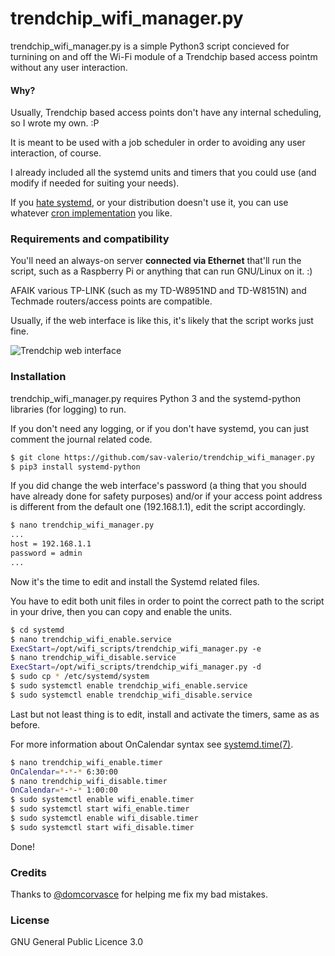 # trendchip_wifi_manager.py
trendchip_wifi_manager.py is a simple Python3 script concieved for turnining on and off the Wi-Fi module of a Trendchip based access pointm without any user interaction.

#### Why?
Usually, Trendchip based access points don't have any internal scheduling, so I wrote my own. :P

It is meant to be used with a job scheduler in order to avoiding any user interaction, of course.

I already included all the systemd units and timers that you could use (and modify if needed for suiting your needs).

If you [hate systemd](http://without-systemd.org/wiki/index.php/Main_Page), or your distribution doesn't use it, you can use whatever [cron implementation](https://wiki.archlinux.org/index.php/cron) you like.

### Requirements and compatibility
You'll need an always-on server **connected via Ethernet** that'll run the script, such as a Raspberry Pi or anything that can run GNU/Linux on it. :)

AFAIK various TP-LINK (such as my TD-W8951ND and TD-W8151N) and Techmade routers/access points are compatible.

Usually, if the web interface is like this, it's likely that the script works just fine.

![Trendchip web interface](https://s26.postimg.org/np6j5m0e1/Screenshot_20170113_170705.png)

### Installation
trendchip_wifi_manager.py requires Python 3 and the systemd-python libraries (for logging) to run.

If you don't need any logging, or if you don't have systemd, you can just comment the journal related code.

```sh
$ git clone https://github.com/sav-valerio/trendchip_wifi_manager.py
$ pip3 install systemd-python
```

If you did change the web interface's password (a thing that you should have already done for safety purposes) and/or if your access point address is different from the default one (192.168.1.1), edit the script accordingly.

```sh
$ nano trendchip_wifi_manager.py
...
host = 192.168.1.1
password = admin
...
```

Now it's the time to edit and install the Systemd related files.

You have to edit both unit files in order to point the correct path to the script in your drive, then you can copy and enable the units.

```sh
$ cd systemd
$ nano trendchip_wifi_enable.service
ExecStart=/opt/wifi_scripts/trendchip_wifi_manager.py -e
$ nano trendchip_wifi_disable.service
ExecStart=/opt/wifi_scripts/trendchip_wifi_manager.py -d
$ sudo cp * /etc/systemd/system
$ sudo systemctl enable trendchip_wifi_enable.service
$ sudo systemctl enable trendchip_wifi_disable.service
```

Last but not least thing is to edit, install and activate the timers, same as as before.

For more information about OnCalendar syntax see [systemd.time(7)](http://man7.org/linux/man-pages/man7/systemd.time.7.html).
```sh
$ nano trendchip_wifi_enable.timer
OnCalendar=*-*-* 6:30:00
$ nano trendchip_wifi_disable.timer
OnCalendar=*-*-* 1:00:00
$ sudo systemctl enable wifi_enable.timer
$ sudo systemctl start wifi_enable.timer
$ sudo systemctl enable wifi_disable.timer
$ sudo systemctl start wifi_disable.timer
```

Done!

### Credits
Thanks to [@domcorvasce](https://github.com/domcorvasce) for helping me fix my bad mistakes.

### License
GNU General Public Licence 3.0


